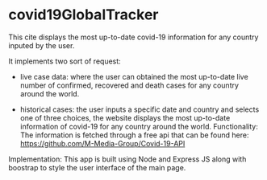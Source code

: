 # covid19GlobalTracker
This cite displays the most up-to-date covid-19 information for any country inputed by the user.

It implements two sort of request:

- live case data: where the user can obtained the most up-to-date live number of confirmed, recovered and death cases for any country around the world.

- historical cases: the user inputs a specific date and country and selects one of three choices, the website displays the most up-to-date information of covid-19 for any country around the world.
Functionality: The information is fetched through a free api that can be found here: https://github.com/M-Media-Group/Covid-19-API

Implementation: This app is built using Node and Express JS along with boostrap to style the user interface of the main page.
